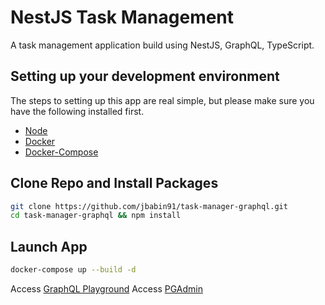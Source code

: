 # NestJS Task Management

A task management application build using NestJS, GraphQL, TypeScript.

## Setting up your development environment

The steps to setting up this app are real simple, but please make sure you have the following installed first.

- [Node](https://nodejs.org)
- [Docker](https://www.docker.com)
- [Docker-Compose](https://docs.docker.com/compose)

## Clone Repo and Install Packages

```bash
git clone https://github.com/jbabin91/task-manager-graphql.git
cd task-manager-graphql && npm install
```

## Launch App

```bash
docker-compose up --build -d
```

Access [GraphQL Playground](http://localhost:3000/graphql)
Access [PGAdmin](http://localhost:5050)
